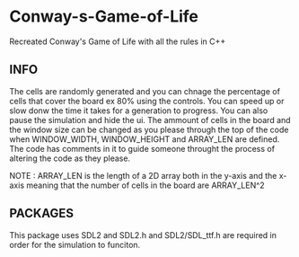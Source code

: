 # Conway-s-Game-of-Life
Recreated Conway's Game of Life with all the rules in C++

## INFO 

The cells are randomly generated and you can chnage the percentage of cells that cover the board ex 80% using the controls. You can speed up or slow donw
the time it takes for a generation to progress. You can also pause the simulation and hide the ui. The ammount of cells in the board and the window size 
can be changed as you please through the top of the code when WINDOW_WIDTH, WINDOW_HEIGHT and ARRAY_LEN are defined. The code has comments in it to guide 
someone throught the process of altering the code as they please. 

NOTE : ARRAY_LEN is the length of a 2D array both in the y-axis and the x-axis meaning that the number of cells in the board are ARRAY_LEN^2

## PACKAGES 

This package uses SDL2 and SDL2.h and SDL2/SDL_ttf.h are required in order for the simulation to funciton.
